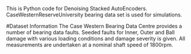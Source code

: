 This is Python code for Denoising Stacked AutoEncoders.
CaseWesternReserveUniversity bearing data set is used for simulations.



#Dataset Information
The Case Western Bearing Data Centre provides a number of bearing data faults.
Seeded faults for Inner, Outer and Ball damage with various loading conditions and damage severity is given.
All measurements are undertaken at a nominal shaft speed of 1800rpm.
